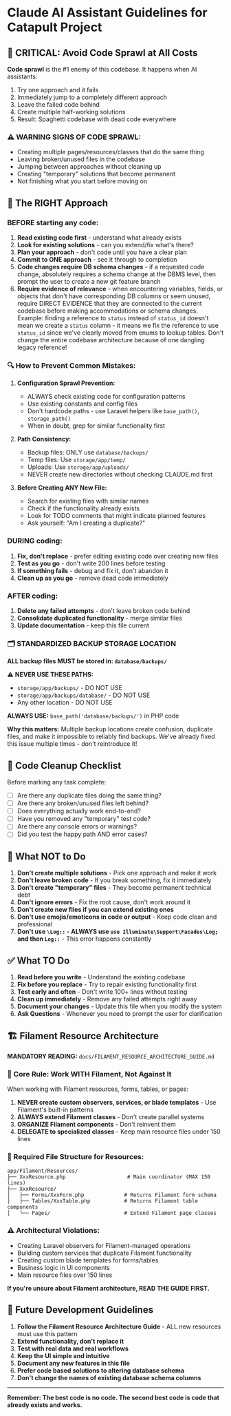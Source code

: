 # Claude AI Assistant Guidelines for Catapult Project

## 🚨 CRITICAL: Avoid Code Sprawl at All Costs

**Code sprawl** is the #1 enemy of this codebase. It happens when AI assistants:
1. Try one approach and it fails
2. Immediately jump to a completely different approach 
3. Leave the failed code behind
4. Create multiple half-working solutions
5. Result: Spaghetti codebase with dead code everywhere

### ⚠️ WARNING SIGNS OF CODE SPRAWL:
- Creating multiple pages/resources/classes that do the same thing
- Leaving broken/unused files in the codebase
- Jumping between approaches without cleaning up
- Creating "temporary" solutions that become permanent
- Not finishing what you start before moving on

## 🎯 The RIGHT Approach

### BEFORE starting any code:
1. **Read existing code first** - understand what already exists
2. **Look for existing solutions** - can you extend/fix what's there?
3. **Plan your approach** - don't code until you have a clear plan
4. **Commit to ONE approach** - see it through to completion
5. **Code changes require DB schema changes** - if a requested code change, absolutely requires a schema change at the DBMS level, then prompt the user to create a new git feature branch
6. **Require evidence of relevance** - when encountering variables, fields, or objects that don't have corresponding DB columns or seem unused, require DIRECT EVIDENCE that they are connected to the current codebase before making accommodations or schema changes. Example: finding a reference to `status` instead of `status_id` doesn't mean we create a `status` column - it means we fix the reference to use `status_id` since we've clearly moved from enums to lookup tables. Don't change the entire codebase architecture because of one dangling legacy reference!

### 🔍 How to Prevent Common Mistakes:

1. **Configuration Sprawl Prevention:**
   - ALWAYS check existing code for configuration patterns
   - Use existing constants and config files
   - Don't hardcode paths - use Laravel helpers like `base_path()`, `storage_path()`
   - When in doubt, grep for similar functionality first

2. **Path Consistency:**
   - Backup files: ONLY use `database/backups/`
   - Temp files: Use `storage/app/temp/`
   - Uploads: Use `storage/app/uploads/`
   - NEVER create new directories without checking CLAUDE.md first

3. **Before Creating ANY New File:**
   - Search for existing files with similar names
   - Check if the functionality already exists
   - Look for TODO comments that might indicate planned features
   - Ask yourself: "Am I creating a duplicate?"

### DURING coding:
1. **Fix, don't replace** - prefer editing existing code over creating new files
2. **Test as you go** - don't write 200 lines before testing
3. **If something fails** - debug and fix it, don't abandon it
4. **Clean up as you go** - remove dead code immediately

### AFTER coding:
1. **Delete any failed attempts** - don't leave broken code behind
2. **Consolidate duplicated functionality** - merge similar files
3. **Update documentation** - keep this file current


### 🗂️ STANDARDIZED BACKUP STORAGE LOCATION
**ALL backup files MUST be stored in: `database/backups/`**

⚠️ **NEVER USE THESE PATHS:**
- `storage/app/backups/` - DO NOT USE
- `storage/app/backups/database/` - DO NOT USE
- Any other location - DO NOT USE

**ALWAYS USE:** `base_path('database/backups/')` in PHP code

**Why this matters:** Multiple backup locations create confusion, duplicate files, and make it impossible to reliably find backups. We've already fixed this issue multiple times - don't reintroduce it!

## 🧹 Code Cleanup Checklist

Before marking any task complete:

- [ ] Are there any duplicate files doing the same thing?
- [ ] Are there any broken/unused files left behind?
- [ ] Does everything actually work end-to-end?
- [ ] Have you removed any "temporary" test code?
- [ ] Are there any console errors or warnings?
- [ ] Did you test the happy path AND error cases?

## 🚫 What NOT to Do

1. **Don't create multiple solutions** - Pick one approach and make it work
2. **Don't leave broken code** - If you break something, fix it immediately
3. **Don't create "temporary" files** - They become permanent technical debt
4. **Don't ignore errors** - Fix the root cause, don't work around it
5. **Don't create new files if you can extend existing ones**
6. **Don't use emojis/emoticons in code or output** - Keep code clean and professional
7. **Don't use `\Log::` - ALWAYS use `use Illuminate\Support\Facades\Log;` and then `Log::`** - This error happens constantly

## ✅ What TO Do

1. **Read before you write** - Understand the existing codebase
2. **Fix before you replace** - Try to repair existing functionality first
3. **Test early and often** - Don't write 100+ lines without testing
4. **Clean up immediately** - Remove any failed attempts right away
5. **Document your changes** - Update this file when you modify the system
6. **Ask Questions** - Whenever you need to prompt the user for clarification

## 🏗️ Filament Resource Architecture

**MANDATORY READING:** `docs/FILAMENT_RESOURCE_ARCHITECTURE_GUIDE.md`

### 🎯 Core Rule: Work WITH Filament, Not Against It

When working with Filament resources, forms, tables, or pages:

1. **NEVER create custom observers, services, or blade templates** - Use Filament's built-in patterns
2. **ALWAYS extend Filament classes** - Don't create parallel systems
3. **ORGANIZE Filament components** - Don't reinvent them
4. **DELEGATE to specialized classes** - Keep main resource files under 150 lines

### 📁 Required File Structure for Resources:
```
app/Filament/Resources/
├── XxxResource.php                    # Main coordinator (MAX 150 lines)
├── XxxResource/
│   ├── Forms/XxxForm.php             # Returns Filament form schema
│   ├── Tables/XxxTable.php           # Returns Filament table components  
│   └── Pages/                        # Extend Filament page classes
```

### ⚠️ Architectural Violations:
- Creating Laravel observers for Filament-managed operations
- Building custom services that duplicate Filament functionality
- Creating custom blade templates for forms/tables
- Business logic in UI components
- Main resource files over 150 lines

**If you're unsure about Filament architecture, READ THE GUIDE FIRST.**

## 🔄 Future Development Guidelines

1. **Follow the Filament Resource Architecture Guide** - ALL new resources must use this pattern
2. **Extend functionality, don't replace it**
3. **Test with real data and real workflows**
4. **Keep the UI simple and intuitive**
5. **Document any new features in this file**
6. **Prefer code based solutions to altering database schema**
7. **Don't change the names of existing database schema columns**


---

**Remember: The best code is no code. The second best code is code that already exists and works.**